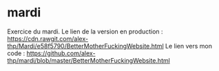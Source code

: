 # mardi
Exercice du mardi.
Le lien de la version en production : https://cdn.rawgit.com/alex-thp/Mardi/e58f5790/BetterMotherFuckingWebsite.html
Le lien vers mon code : https://github.com/alex-thp/mardi/blob/master/BetterMotherFuckingWebsite.html

